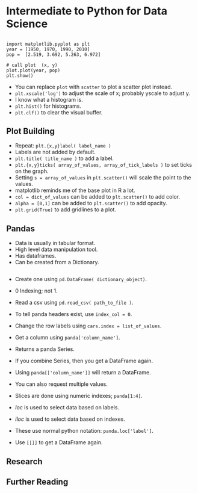 # Intermediate to Python for Data Science
## 

```
import matplotlib.pyplot as plt
year = [1950, 1970, 1990, 2010]
pop =  [2.519, 3.692, 5.263, 6.972]

# call plot  (x, y)
plot.plot(year, pop)
plt.show()
```

- You can replace `plot` with `scatter` to plot a scatter plot instead.
- `plt.xscale('log')` to adjust the scale of x; probably yscale to adjust y.
- I know what a histogram is.
- `plt.hist()` for histograms.
- `plt.clf()` to clear the visual buffer.

## Plot Building
- Repeat: `plt.{x,y}label( label_name )`
- Labels are not added by default.
- `plt.title( title_name )` to add a label.
- `plt.{x,y}ticks( array_of_values, array_of_tick_labels )` to set ticks on the graph.
- Setting `s = array_of_values` in `plt.scatter()` will scale the point to the values.
- matplotlib reminds me of the base plot in R a lot.
- `col = dict_of_values` can be added to `plt.scatter()` to add color.
- `alpha = [0,1]` can be added to `plt.scatter()` to add opacity.
- `plt.grid(True)` to add gridlines to a plot.



## Pandas
- Data is usually in tabular format.
- High level data manipulation tool.
- Has dataframes.
- Can be created from a Dictionary.
```

```
- Create one using `pd.DataFrame( dictionary_object)`.
- 0 Indexing; not 1.
- Read a csv using `pd.read_csv( path_to_file )`.
- To tell panda headers exist, use `index_col = 0`.
- Change the row labels using `cars.index = list_of_values`.


- Get a column using `panda['column_name']`.
- Returns a panda Series.
- If you combine Series, then you get a DataFrame again.
- Using `panda[['column_name']]` will return a DataFrame.
- You can also request multiple values.
- Slices are done using numeric indexes; `panda[1:4]`.
- *loc* is used to select data based on labels.
- *iloc* is used to select data based on indexes.
- These use normal python notation: `panda.loc['label']`.
- Use `[[]]` to get a DataFrame again.

## Research

## Further Reading